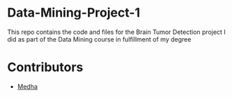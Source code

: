 # Data-Mining-Project-1

This repo contains the code and files for the Brain Tumor Detection project I did as part of the Data Mining course in fulfillment of my degree

# Contributors

* [Medha](https://github.com/Medharaja1411)
